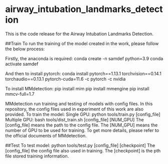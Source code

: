 # airway_intubation_landmarks_detection
  This is the code release for the Airway Intubation Landmarks Detection.

  ##Train
  To run the training of the model created in the work, please follow the below process:

  Firstly, the anaconda is required:
  conda create -n samdef python=3.9
  conda activate samdef

  And then to install pytorch:
  conda install pytorch==1.13.1 torchvision==0.14.1 torchaudio==0.13.1 pytorch-cuda=11.6 -c pytorch -c nvidia

  To install MMdetection:
  pip install mim
  pip install mmengine
  pip install mmcv-full=1.7

  MMdetection run training and testing of models with config files.
  In this repository, the config files used in experiment of this work are also provided.
  To train the model:
  Single GPU: python tools/train.py [config_file] 
  Multiple GPU: bash tools/dist_train.sh [config_file]  [NUM_GPU]
  The [config_file] means the path to the config file.
  The [NUM_GPU] means the number of GPU to be used for training.
  To get more details, please refer to the official documents of MMdetection.

  ##Test
  To test model:
  python tools/test.py [config_file] [checkpoint]
  The [config_file] the config file also used in training.
  The [checkpoint] is the pth file stored training information.
